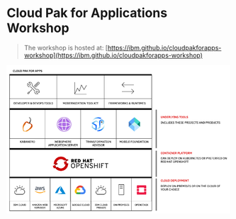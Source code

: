 # Cloud Pak for Applications Workshop

> The workshop is hosted at: [https://ibm.github.io/cloudpakforapps-workshop](https://ibm.github.io/cloudpakforapps-workshop)

!["cp4apps"](docs/assets/images/cp4apps.png)
